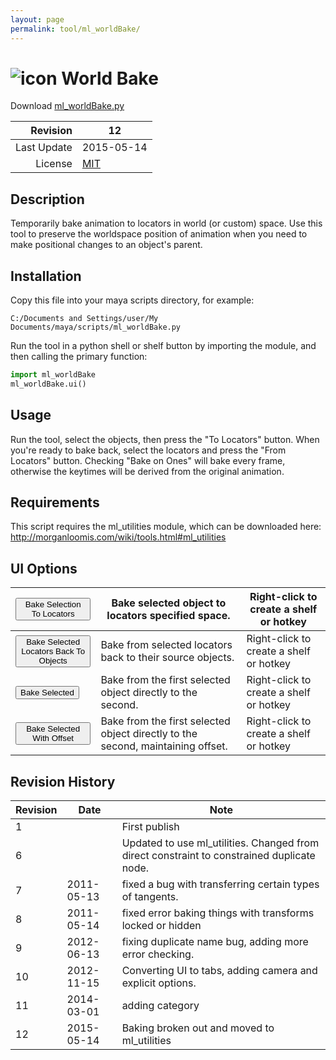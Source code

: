 ```yaml
---
layout: page
permalink: tool/ml_worldBake/
---
```


# ![icon](https://raw.githubusercontent.com/morganloomis/ml_tools/master/icons//ml_worldBake.png) World Bake
Download [ml_worldBake.py](https://raw.githubusercontent.com/morganloomis/ml_tools/master/ml_worldBake.py)

| Revision | 12 |
|---:|---|
| Last Update | 2015-05-14 |
| License | [MIT](https://opensource.org/licenses/MIT) |

## Description

 Temporarily bake animation to locators in world (or custom) space. Use this tool to preserve the worldspace position of animation when you need to make positional changes to an object's parent.

## Installation

Copy this file into your maya scripts directory, for example:

`C:/Documents and Settings/user/My Documents/maya/scripts/ml_worldBake.py`

Run the tool in a python shell or shelf button by importing the module, 
and then calling the primary function:

```python
import ml_worldBake
ml_worldBake.ui()
```

## Usage

 Run the tool, select the objects, then press the "To Locators" button. When you're ready to bake back, select the locators and press the "From Locators" button. Checking "Bake on Ones" will bake every frame, otherwise the keytimes will be derived from the original animation.

## Requirements

 This script requires the ml_utilities module, which can be downloaded here: http://morganloomis.com/wiki/tools.html#ml_utilities

## UI Options


|<button type="button">Bake Selection To Locators</button>|Bake selected object to locators specified space.|Right-click to create a shelf or hotkey|
|---|---|---|
|<button type="button">Bake Selected Locators Back To Objects</button>|Bake from selected locators back to their source objects.|Right-click to create a shelf or hotkey|
|<button type="button">Bake Selected</button>|Bake from the first selected object directly to the second.|Right-click to create a shelf or hotkey|
|<button type="button">Bake Selected With Offset</button>|Bake from the first selected object directly to the second, maintaining offset.|Right-click to create a shelf or hotkey|

## Revision History

| Revision | Date | Note|
|---|---|---|
|1||First publish|
|6||Updated to use ml_utilities. Changed from direct constraint to constrained duplicate node.|
|7|2011-05-13|fixed a bug with transferring certain types of tangents.|
|8|2011-05-14|fixed error baking things with transforms locked or hidden|
|9|2012-06-13|fixing duplicate name bug, adding more error checking.|
|10|2012-11-15|Converting UI to tabs, adding camera and explicit options.|
|11|2014-03-01|adding category|
|12|2015-05-14|Baking broken out and moved to ml_utilities|
